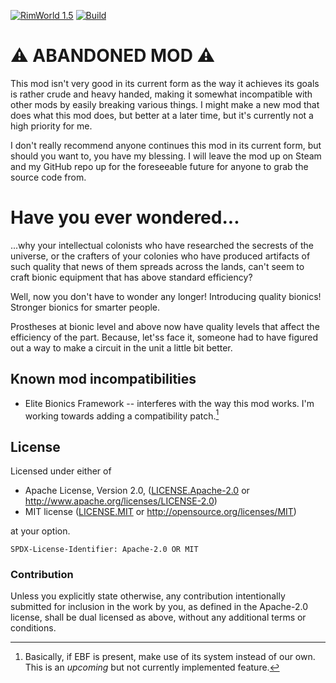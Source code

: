 [![RimWorld 1.5](https://img.shields.io/badge/RimWorld-1.5-brightgreen.svg)](http://rimworldgame.com/) [![Build](https://github.com/ilyvion/Quality-Bionics-Continued/actions/workflows/build.yml/badge.svg)](https://github.com/ilyvion/Quality-Bionics-Continued/actions/workflows/build.yml)

# ⚠️ ABANDONED MOD ⚠️

This mod isn't very good in its current form as the way it achieves its goals is rather crude and heavy handed, making it somewhat incompatible with other mods by easily breaking various things. I might make a new mod that does what this mod does, but better at a later time, but it's currently not a high priority for me.

I don't really recommend anyone continues this mod in its current form, but should you want to, you have my blessing. I will leave the mod up on Steam and my GitHub repo up for the foreseeable future for anyone to grab the source code from.

# Have you ever wondered...
...why your intellectual colonists who have researched the secrests of the universe, or the crafters of your colonies who have produced artifacts of such quality that news of them spreads across the lands, can't seem to craft bionic equipment that has above standard efficiency?

Well, now you don't have to wonder any longer! Introducing quality bionics! Stronger bionics for smarter people.

Prostheses at bionic level and above now have quality levels that affect the efficiency of the part. Because, let'ss face it, someone had to have figured out a way to make a circuit in the unit a little bit better.

## Known mod incompatibilities

-   Elite Bionics Framework -- interferes with the way this mod works. I'm working towards adding a compatibility patch.[^ebf]

## License

Licensed under either of

-   Apache License, Version 2.0, ([LICENSE.Apache-2.0](LICENSE.Apache-2.0) or http://www.apache.org/licenses/LICENSE-2.0)
-   MIT license ([LICENSE.MIT](LICENSE.MIT) or http://opensource.org/licenses/MIT)

at your option.

`SPDX-License-Identifier: Apache-2.0 OR MIT`

### Contribution

Unless you explicitly state otherwise, any contribution intentionally submitted
for inclusion in the work by you, as defined in the Apache-2.0 license, shall be
dual licensed as above, without any additional terms or conditions.

[^ebf]: Basically, if EBF is present, make use of its system instead of our own. This is an _upcoming_ but not currently implemented feature.

